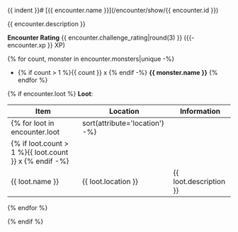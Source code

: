 {{ indent }}# [{{ encounter.name }}](/encounter/show/{{ encounter.id }})

{{ encounter.description }}

**Encounter Rating** {{ encounter.challenge_rating|round(3) }}
    ({{- encounter.xp }} XP)

{% for count, monster in encounter.monsters|unique -%}
* {% if count > 1 %}{{ count }} x {% endif -%}
    **{{ monster.name }}**
{% endfor %}

{% if encounter.loot %}
**Loot**:

| Item | Location | Information |
| --- | --- | --- |
{% for loot in encounter.loot|sort(attribute='location') -%}
| {% if loot.count > 1 %}{{ loot.count }} x {% endif -%}
  {{ loot.name }} | {{ loot.location }} | {{ loot.description }} |
{% endfor %}

{% endif %}